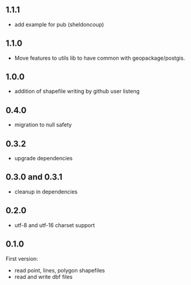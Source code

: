 
## 1.1.1

- add example for pub (sheldoncoup)

## 1.1.0

- Move features to utils lib to have common with geopackage/postgis.

## 1.0.0

- addition of shapefile writing by github user listeng

## 0.4.0

- migration to null safety

## 0.3.2

- upgrade dependencies

## 0.3.0 and 0.3.1

- cleanup in dependencies

## 0.2.0

- utf-8 and utf-16 charset support 

## 0.1.0

First version:

- read point, lines, polygon shapefiles
- read and write dbf files


